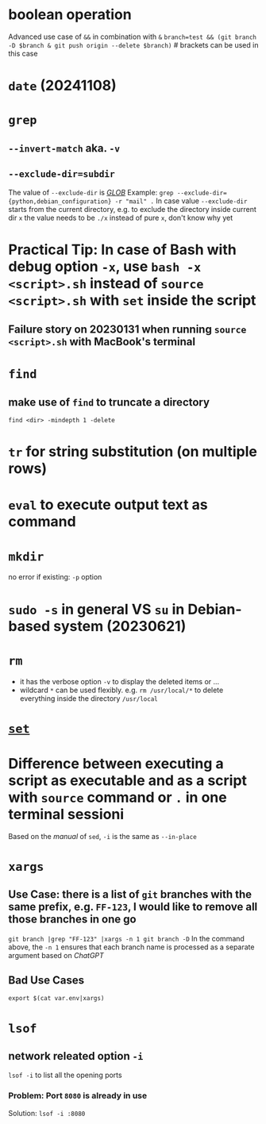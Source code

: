 # boolean operation
Advanced use case of `&&` in combination with `&`
`branch=test && (git branch -D $branch & git push origin --delete $branch)` # brackets can be used in this case

# `date` (20241108)

# `grep`
## `--invert-match` aka. `-v`
## `--exclude-dir=subdir`
The value of `--exclude-dir` is [*GLOB*](https://tldp.org/LDP/abs/html/globbingref.html)
Example: `grep --exclude-dir={python,debian_configuration} -r "mail" .`
In case value `--exclude-dir` starts from the current directory, e.g. to exclude the directory inside current dir `x` the value needs to be `./x` instead of pure `x`, don't know why yet

# Practical Tip: In case of Bash with debug option `-x`, use `bash -x <script>.sh` instead of `source <script>.sh` with `set` inside the script
## Failure story on 20230131 when running `source <script>.sh` with MacBook's terminal
# `find`
## make use of `find` to truncate a directory
`find <dir> -mindepth 1 -delete`
# `tr` for string substitution (on multiple rows)

# `eval` to execute output text as command

# `mkdir`
no error if existing: `-p` option

# `sudo -s` in general VS `su` in Debian-based system (20230621)

# `rm`
* it has the verbose option `-v` to display the deleted items or ...
* wildcard `*` can be used flexibly. e.g. `rm /usr/local/*` to delete everything inside the directory `/usr/local`
# [`set`](https://www.gnu.org/software/bash/manual/html_node/The-Set-Builtin.html)

# Difference between executing a script as executable and as a script with `source` command or `.` in one terminal sessioni

Based on the *manual* of `sed`, `-i` is the same as `--in-place`
# `xargs`
## Use Case: there is a list of `git` branches with the same prefix, e.g. `FF-123`, I would like to remove all those branches in one go
`git branch |grep "FF-123" |xargs -n 1 git branch -D`
In the command above, the `-n 1` ensures that each branch name is processed as a separate argument based on *ChatGPT*
## Bad Use Cases
`export $(cat var.env|xargs)`

# `lsof`
## network releated option `-i`
`lsof -i` to list all the opening ports
### Problem: Port `8080` is already in use
Solution: `lsof -i :8080`

